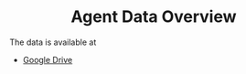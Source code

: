 <div align= "center">
    <h1> Agent Data Overview </h1>
</div>

The data is available at
- [Google Drive](https://drive.google.com/drive/folders/1T6zShLpNIscACTEJvrfgMPO2XmRfcJ1o?usp=drive_link)